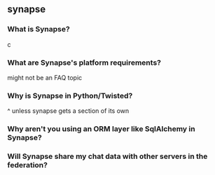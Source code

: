 ## synapse

### What is Synapse?
c

### What are Synapse's platform requirements?
might not be an FAQ topic

### Why is Synapse in Python/Twisted?
^ unless synapse gets a section of its own

### Why aren't you using an ORM layer like SqlAlchemy in Synapse?
### Will Synapse share my chat data with other servers in the federation?